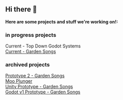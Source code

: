 ## Hi there 👋

**Here are some projects and stuff we're working on!:**

### in progress projects

<a href="https://github.com/flower-water-games/td-shooter-systems"></a>Current - Top Down Godot Systems<br>
<a href="https://github.com/flower-water-games/unwilting-gardens-prod">Current - Garden Songs</a><br>



### archived projects

<a href="https://github.com/flower-water-games/Cogito-garden-songs">Prototype 2 - Garden Songs</a><br>
<a href="https://github.com/flower-water-games/moo-plunger">Moo Plunger</a><br>
<a href="https://github.com/flower-water-games/u-garden-song">Unity Prototype - Garden Songs</a><br>
<a href="https://github.com/flower-water-games/garden-songs-gd">Godot v1 Prototype - Garden Songs </a>
